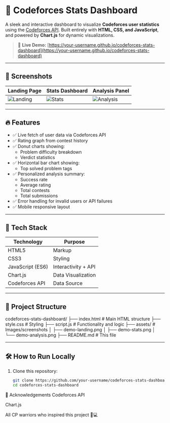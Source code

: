 # 🚀 Codeforces Stats Dashboard

A sleek and interactive dashboard to visualize **Codeforces user statistics** using the [Codeforces API](https://codeforces.com/api). Built entirely with **HTML, CSS, and JavaScript**, and powered by **Chart.js** for dynamic visualizations.

> 🔗 **Live Demo:** [https://your-username.github.io/codeforces-stats-dashboard](https://your-username.github.io/codeforces-stats-dashboard)

---

## 📸 Screenshots

| Landing Page | Stats Dashboard | Analysis Panel |
|--------------|------------------|----------------|
| ![Landing](assets/demo-landing.png) | ![Stats](assets/demo-stats.png) | ![Analysis](assets/demo-analysis.png) |

---

## 🔥 Features

- ✅ Live fetch of user data via Codeforces API
- ✅ Rating graph from contest history
- ✅ Donut charts showing:
  - Problem difficulty breakdown
  - Verdict statistics
- ✅ Horizontal bar chart showing:
  - Top solved problem tags
- ✅ Personalized analysis summary:
  - Success rate
  - Average rating
  - Total contests
  - Total submissions
- ✅ Error handling for invalid users or API failures
- ✅ Mobile responsive layout

---

## 🧠 Tech Stack

| Technology      | Purpose             |
|-----------------|---------------------|
| HTML5           | Markup              |
| CSS3            | Styling             |
| JavaScript (ES6)| Interactivity + API |
| Chart.js        | Data Visualization  |
| Codeforces API  | Data Source         |

---

## 📁 Project Structure

codeforces-stats-dashboard/
├── index.html # Main HTML structure
├── style.css # Styling
├── script.js # Functionality and logic
├── assets/ # Images/screenshots
│ ├── demo-landing.png
│ ├── demo-stats.png
│ └── demo-analysis.png
├── README.md # This file



---

## 🛠️ How to Run Locally

1. Clone this repository:
   ```bash
   git clone https://github.com/your-username/codeforces-stats-dashboard.git
   cd codeforces-stats-dashboard


🙏 Acknowledgements
Codeforces API

Chart.js

All CP warriors who inspired this project 🧠💻